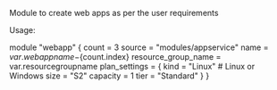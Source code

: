 Module to create web apps as per the user requirements

Usage:

module "webapp" {
    count = 3
    source              = "modules/appservice"
    name                = ${var.webappname}-${count.index}
    resource_group_name = var.resourcegroupname
    plan_settings       = {
                             kind     = "Linux" # Linux or Windows
                             size     = "S2"
                             capacity = 1
                             tier     = "Standard"
                          }
}
